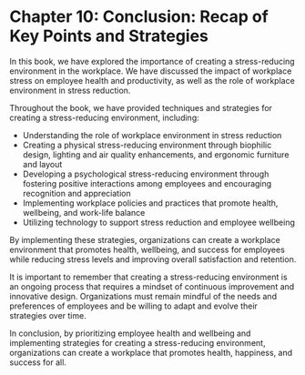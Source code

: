 Chapter 10: Conclusion: Recap of Key Points and Strategies
==========================================================

In this book, we have explored the importance of creating a stress-reducing environment in the workplace. We have discussed the impact of workplace stress on employee health and productivity, as well as the role of workplace environment in stress reduction.

Throughout the book, we have provided techniques and strategies for creating a stress-reducing environment, including:

* Understanding the role of workplace environment in stress reduction
* Creating a physical stress-reducing environment through biophilic design, lighting and air quality enhancements, and ergonomic furniture and layout
* Developing a psychological stress-reducing environment through fostering positive interactions among employees and encouraging recognition and appreciation
* Implementing workplace policies and practices that promote health, wellbeing, and work-life balance
* Utilizing technology to support stress reduction and employee wellbeing

By implementing these strategies, organizations can create a workplace environment that promotes health, wellbeing, and success for employees while reducing stress levels and improving overall satisfaction and retention.

It is important to remember that creating a stress-reducing environment is an ongoing process that requires a mindset of continuous improvement and innovative design. Organizations must remain mindful of the needs and preferences of employees and be willing to adapt and evolve their strategies over time.

In conclusion, by prioritizing employee health and wellbeing and implementing strategies for creating a stress-reducing environment, organizations can create a workplace that promotes health, happiness, and success for all.
